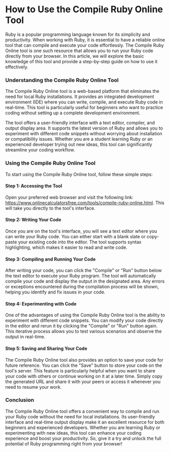 How to Use the Compile Ruby Online Tool
=======================================

Ruby is a popular programming language known for its simplicity and productivity. When working with Ruby, it is essential to have a reliable online tool that can compile and execute your code effortlessly. The Compile Ruby Online tool is one such resource that allows you to run your Ruby code directly from your browser. In this article, we will explore the basic knowledge of this tool and provide a step-by-step guide on how to use it effectively.

### Understanding the Compile Ruby Online Tool

The Compile Ruby Online tool is a web-based platform that eliminates the need for local Ruby installations. It provides an integrated development environment (IDE) where you can write, compile, and execute Ruby code in real-time. This tool is particularly useful for beginners who want to practice coding without setting up a complete development environment.

The tool offers a user-friendly interface with a text editor, compiler, and output display area. It supports the latest version of Ruby and allows you to experiment with different code snippets without worrying about installation or compatibility issues. Whether you are a student learning Ruby or an experienced developer trying out new ideas, this tool can significantly streamline your coding workflow.

### Using the Compile Ruby Online Tool

To start using the Compile Ruby Online tool, follow these simple steps:

#### Step 1: Accessing the Tool

Open your preferred web browser and visit the following link: <https://www.onlinecalculatorsfree.com/tools/compile-ruby-online.html>. This will take you directly to the tool's interface.

#### Step 2: Writing Your Code

Once you are on the tool's interface, you will see a text editor where you can write your Ruby code. You can either start with a blank slate or copy-paste your existing code into the editor. The tool supports syntax highlighting, which makes it easier to read and write code.

#### Step 3: Compiling and Running Your Code

After writing your code, you can click the "Compile" or "Run" button below the text editor to execute your Ruby program. The tool will automatically compile your code and display the output in the designated area. Any errors or exceptions encountered during the compilation process will be shown, helping you identify and fix issues in your code.

#### Step 4: Experimenting with Code

One of the advantages of using the Compile Ruby Online tool is the ability to experiment with different code snippets. You can modify your code directly in the editor and rerun it by clicking the "Compile" or "Run" button again. This iterative process allows you to test various scenarios and observe the output in real-time.

#### Step 5: Saving and Sharing Your Code

The Compile Ruby Online tool also provides an option to save your code for future reference. You can click the "Save" button to store your code on the tool's server. This feature is particularly helpful when you want to share your code with others or continue working on it at a later time. Simply copy the generated URL and share it with your peers or access it whenever you need to resume your work.

### Conclusion

The Compile Ruby Online tool offers a convenient way to compile and run your Ruby code without the need for local installations. Its user-friendly interface and real-time output display make it an excellent resource for both beginners and experienced developers. Whether you are learning Ruby or experimenting with new ideas, this tool can enhance your coding experience and boost your productivity. So, give it a try and unlock the full potential of Ruby programming right from your browser!